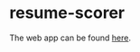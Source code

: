# resume-scorer
The web app can be found [here](https://antoinerahal-resume-scorer-main-rzzew6.streamlitapp.com).
